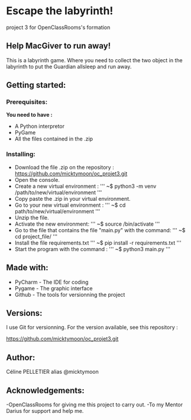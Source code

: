 # Escape the labyrinth!

project 3 for OpenClassRooms's formation

## Help MacGiver to run away! 

This is a labyrinth game. Where you need to collect the two object in the labyrinth to put the Guardian allsleep and run away.


## Getting started:

### Prerequisites:

**You need to have :**
- A Python interpretor
- PyGame
- All the files contained in the .zip


### Installing:

* Download the file .zip on the repository :
  https://github.com/micktymoon/oc_projet3.git
* Open the console.
* Create a new virtual environment :
'''
  ~$ python3 -m venv /path/to/new/virtual/environment
'''
* Copy paste the .zip in your virtual environment. 
* Go to your new virtual environment :
'''
  ~$ cd path/to/new/virtual/environment
'''
* Unzip the file.
* Activate the new environment:
'''
  ~$ source /bin/activate
'''
* Go to the file that contains the file "main.py" with the command:
'''
  ~$ cd project_file/
'''
* Install the file requirements.txt
'''
  ~$ pip install -r requirements.txt
'''
* Start the program with the command :
'''
  ~$ python3 main.py
'''

## Made with:

* PyCharm - The IDE for coding
* Pygame - The graphic interface
* Github - The tools for versionning the project

## Versions:

I use Git for versionning. For the version available, see this repository :

  https://github.com/micktymoon/oc_projet3.git


## Author:

Céline PELLETIER alias @micktymoon

## Acknowledgements:

-OpenClassRooms for giving me this project to carry out.
-To my Mentor Darius for support and help me.
